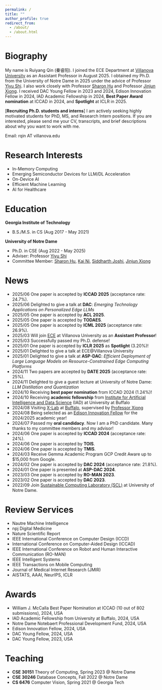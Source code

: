 ```yaml
---
permalink: /
title: ""
author_profile: true
redirect_from: 
  - /about/
  - /about.html
---
```




Biography
======
My name is Ruiyang Qin (秦睿阳). I joined the ECE Department at [Villanova University](https://www1.villanova.edu/university/engineering/academic-programs/electrical-computer/directory/biodetail.html?mail=ruiyang.qin@villanova.edu&xsl=bio_long) as an Assistant Professor in August 2025. I obtained my Ph.D. from the University of Notre Dame in 2025 under the advice of Professor [Yiyu Shi](https://www3.nd.edu/~scl/index.html#director). I also work closely with Professor [Sharon Hu](https://engineering.nd.edu/faculty/xiaobo-sharon-hu/) and Professor [Jinjun Xiong](https://engineering.buffalo.edu/computer-science-engineering/people/faculty-directory.host.html/content/shared/engineering/computer-science-engineering/profiles/faculty/ladder/xiong-jinjun.detail.html). I received DAC Young Fellow in 2023 and 2024, Edison Innovation Fellow in 2024, IAD Academic Fellowship in 2024, **Best Paper Award nomination** at ICCAD in 2024, and **Spotlight** at ICLR in 2025. 


[**Recruiting Ph.D. students and interns**] I am actively seeking highly motivated students for PhD, MS, and Research Intern positions. If you are interested, please send me your CV, transcripts, and brief descriptions about why you want to work with me.

Email: rqin AT villanova.edu

Research Interests
======
- In-Memory Computing
- Emerging Semiconductor Devices for LLM/DL Acceleration
- On-Device AI
- Efficient Machine Learning
- AI for Healthcare

Education
======
**Georgia Institute of Technology**
  - B.S./M.S. in CS (Aug 2017 - May 2021)
    
**University of Notre Dame**
  - Ph.D. in CSE (Aug 2022 - May 2025)
  - Adviser: Professor [Yiyu Shi](https://www3.nd.edu/~scl/index.html#director)
  - Committee Member: [Sharon Hu](https://engineering.nd.edu/faculty/xiaobo-sharon-hu/), [Kai Ni](https://sites.nd.edu/needslab/pi-test/), [Siddharth Joshi](https://engineering.nd.edu/faculty/siddharth-joshi/), [Jinjun Xiong](https://engineering.buffalo.edu/computer-science-engineering/people/faculty-directory.host.html/content/shared/engineering/computer-science-engineering/profiles/faculty/ladder/xiong-jinjun.detail.html)
    
News
======
- 2025/06 One paper is accepted by **ICCAD 2025** (acceptance rate: 24.7%).
- 2025/06 Delighted to give a talk at **DAC**: *Emerging Technology Applications on Personalized Edge LLMs*
- 2025/05 One paper is accepted by **ACL 2025**.
- 2025/05 One paper is accepted by **TODAES**.
- 2025/05 One paper is accepted by **ICML 2025** (acceptance rate: 26.9%).
- 2025/03 Will join [ECE](https://www1.villanova.edu/university/engineering/academic-programs/departments/electrical-computer.html) at Villanova University as an **Assistant Professor**! 
- 2025/03 Successfully passed my Ph.D. defense!
- 2025/01 One paper is accepted by **ICLR 2025** as **Spotlight** (3.20%)!
- 2025/01 Delighted to give a talk at ECE@Villanova University
- 2025/01 Delighted to give a talk at **ASP-DAC**: *Efficient Deployment of Large Language Models on Resource-Constrained Edge Computing Platforms*
- 2024/11 Two papers are accepted by **DATE 2025**  (acceptance rate: 25%).
- 2024/11 Delighted to give a guest lecture at University of Notre Dame: *LLM Distillation and Quantization*
- 2024/10 Receiving **best paper nomination** from ICCAD 2024 (1.24%)!
- 2024/10 Receiving **academic fellowship** from [Institute for Artificial Intelligence and Data Science](https://www.buffalo.edu/ai-data-science.html) (IAD) at University at Buffalo
- 2024/08 Visiting [X-Lab](https://www.xlab-ub.com/) at [Buffalo](https://engineering.buffalo.edu/computer-science-engineering.html), supervised by [Professor Xiong](https://engineering.buffalo.edu/computer-science-engineering/people/faculty-directory/full-time.host.html/content/shared/engineering/computer-science-engineering/profiles/faculty/ladder/xiong-jinjun.detail.html)
- 2024/08 Being selected as an [Edison Innovation Fellow](https://ideacenter.nd.edu/se/opportunities/internships/idea-center-edison-innovation-fellowship/) for the 2024/2025 academic year!
- 2024/07 Passed my **oral candidacy**. Now I am a PhD candidate. Many thanks to my committee members and my advisor!
- 2024/06 One paper is accepted by **ICCAD 2024**  (acceptance rate: 24%).
- 2024/06 One paper is accepted by **TOIS**.
- 2024/06 One paper is accepted by **TMIS**.
- 2024/03 Receive Gemma Academic Program GCP Credit Aware up to $15,000 from Google. 
- 2024/02 One paper is accepted by **DAC 2024**  (acceptance rate: 21.8%).
- 2024/01 One paper is presented at **ASP-DAC 2024**.
- 2023/03 One paper is accepted by **RO-MAN 2023**.
- 2023/02 One paper is accepted by **DAC 2023**.
- 2022/09 Join [Sustainable Computing Laboratory (SCL)](https://www3.nd.edu/~scl/index.html) at University of Notre Dame.

Review Services 
======
- Nautre Machine Intelligence
- npj Digital Medicine
- Nature Scientific Report
- IEEE International Conference on Computer Design (ICCD)
- International Conference on Computer-Aided Design (ICCAD)
- IEEE International Conference on Robot and Human Interactive Communication (RO-MAN)
- IEEE Intelligent Systems
- IEEE Transactions on Mobile Computing
- Journal of Medical Internet Research (JMIR)
- AISTATS, AAAI, NeurIPS, ICLR


Awards
======
- William J. McCalla Best Paper Nomination at ICCAD (10 out of 802 submissions), 2024, USA
- IAD Academic Fellowship from University at Buffalo, 2024, USA
- Notre Dame Notebaert Professional Development Fund, 2024, USA
- Edison Innovation Fellow, 2024, USA
- DAC Young Fellow, 2024, USA
- DAC Young Fellow, 2023, USA


Teaching
======
- **CSE 30151** Theory of Computing, Spring 2023 @ Notre Dame
- **CSE 30246** Database Concepts, Fall 2022 @ Notre Dame
- **CS 6476** Computer Vision, Spring 2021 @ Georgia Tech
